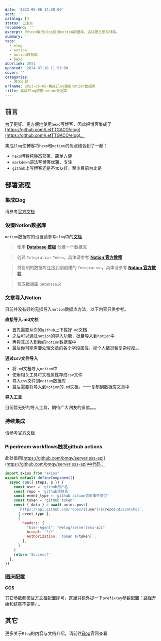 ```yaml
---
date: '2023-05-06 14:08:00'
sort: ''
catalog: []
status: 已发布
recommend: ''
excerpt: 为hexo集成elog使用notion数据库，这样更方便写博客。
summary: ''
tags:
  - elog
  - notion
  - notion数据库
  - hexo
abbrlink: 2651
updated: '2024-07-10 11:51:00'
cover: ''
categories:
  - 清学小记
urlname: 2023-05-06-集成Elog使用notion数据库
title: 集成Elog使用notion数据库
---
```


## 前言


为了更好、更方便地使用`hexo`写博客，因此把博客集成了[https://github.com/LetTTGACO/elog](https://github.com/LetTTGACO/elog)。


集成`Elog`使博客将`hexo`和`notion`的优点结合到了一起：

- `hexo`博客纯静态部署，简单方便
- `markdown`语法写博客优雅、专注
- `github`上写博客还是不太友好，至少目前为止是

## 部署流程


### 集成Elog


请参考[官方文档](https://elog.1874.cool/notion/start)


### 设置Notion数据库


`notion`数据库的设置请参考`elog`中的[文档](https://elog.1874.cool/notion/gvnxobqogetukays#notion)


> 使用 [**Database 模板**](https://1874.notion.site/09ff9e1e141744c6af0a1f69d2a3d834?v=a09065f9266446afa745b475044daca6) 创建一个数据库


> 创建 `Integration Token`，具体请参考 [**Notion 官方教程**](https://developers.notion.com/docs/create-a-notion-integration#step-1-create-an-integration)


> 将复制的数据库连接到刚创建的 `Integration`，具体请参考 [**Notion 官方教程**](https://developers.notion.com/docs/create-a-notion-integration#step-2-share-a-database-with-your-integration)


> 获取数据库 `DatabaseId`


### 文章导入Notion


目前并没有好的无损导入`notion`数据库方法，以下内容只供参考。


**直接导入.md文档**

- 首先需要从你的`github`上下载好`.md`文档
- 之后可以通过`notion`的导入功能，批量导入到`notion`中
- 再将其加入到你的`notion`数据库中
- 最后你可能需要处理文章的各个字段属性，视个人情况看复杂程度。。

**通过csv文件导入**

- 将`.md`文档导入`notion`中
- 使用相关工具将文档属性存成`csv`文件
- 导入`csv`文件到`notion`数据库
- 最后需要将导入到`notion`的`.md`文档，一一复制到数据库文章中

**导入工具**


目前暂无好的导入工具，期待广大网友的贡献。。。


### 持续集成


请参考[官方文档](https://elog.1874.cool/notion/vy55q9xwlqlsfrvk#notion-%E7%A4%BA%E4%BE%8B)


### Pipedream workflows触发github actions


此处借用[https://github.com/bmqy/serverless-api](https://github.com/bmqy/serverless-api)中代码：


```javascript
import axios from "axios"
export default defineComponent({
  async run({ steps, $ }) {
    const user = 'github用户名'
    const repo = 'github项目名'
    const event_type = 'github action监听事件类型'
    const token = 'github token'
    const { data } = await axios.post(
      `https://api.github.com/repos/${user}/${repo}/dispatches`,
      { event_type },
      {
        headers: {
          "User-Agent": "@elog/serverless-api",
          Accept: '*/*',
          Authorization: `token ${token}`,
        },
      }
    )
    return 'Success!'
  },
})
```


### 图床配置


**COS**


其它参数都按[官方文档](https://elog.1874.cool/notion/fe8ywmt999gon12w#%E8%85%BE%E8%AE%AF%E4%BA%91-cos-%E9%98%BF%E9%87%8C%E4%BA%91-oss-%E4%B8%83%E7%89%9B%E4%BA%91-qiniu)配置即可，这里只额外提一下`prefixKey`参数配置：路径开始和结尾不要带`/` 。


## 其它


更多关于`Elog`的内容与文档介绍，请前往[Elog](https://elog.1874.cool/)官网查看

